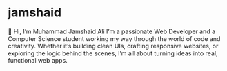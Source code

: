 # jamshaid
👋 Hi, I’m Muhammad Jamshaid Ali I’m a passionate Web Developer and a Computer Science student working my way through the world of code and creativity. Whether it’s building clean UIs, crafting responsive websites, or exploring the logic behind the scenes, I’m all about turning ideas into real, functional web apps.
